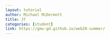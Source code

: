```yaml
---
layout: tutorial
author: Michael McDermott
title: JT
categories: [student]
link: https://gmu-gd.github.io/web20-summer/
---
```

